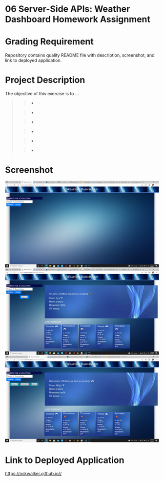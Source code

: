 # 06 Server-Side APIs: Weather Dashboard Homework Assignment

# Grading Requirement

Repository contains quality README file with description, screenshot, and link to deployed application.

# Project Description

The objective of this exercise is to ...

> > -
>
> > -
>
> > -
>
> > -
>
> > -
>
> > -

# Screenshot

![Screenshot-1](./assets/images/Screenshot-1.png?raw=true "Screenshot-1")
![Screenshot-2](./assets/images/Screenshot-2.png?raw=true "Screenshot-2")
![Screenshot-3](./assets/images/Screenshot-3.png?raw=true "Screenshot-3")

# Link to Deployed Application

https://oskwalker.github.io//
